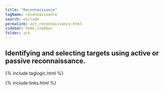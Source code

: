 ```yaml
---
title: "Reconnaissance"
tagName: reconnaissance
search: exclude
permalink: act_reconnaissance.html
sidebar: home_sidebar
folder: act
---
```


## Identifying and selecting targets using active or passive reconnaissance.


{% include taglogic.html %}

{% include links.html %}
